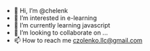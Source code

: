 - 👋 Hi, I’m @chelenk
- 👀 I’m interested in e-learning
- 🌱 I’m currently learning javascript
- 💞️ I’m looking to collaborate on ...
- 📫 How to reach me czolenko.llc@gmail.com

<!---
chelenk/chelenk is a ✨ special ✨ repository because its `README.md` (this file) appears on your GitHub profile.
You can click the Preview link to take a look at your changes.
--->

